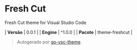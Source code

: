 # Fresh Cut

Fresh Cut theme for Visual Studio Code

| **Versão** | 0.0.1 |
| **Engine** | ^1.0.0 |
| **Pacote** | theme-freshcut |

> Autogerado por [go-vsc-theme](https://github.com/natalbu/go-vsc-theme).
